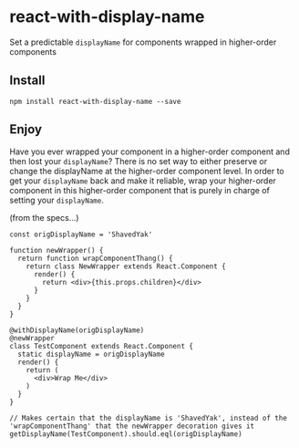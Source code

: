# react-with-display-name

Set a predictable `displayName` for components wrapped in higher-order components

## Install

```
npm install react-with-display-name --save
```

## Enjoy

Have you ever wrapped your component in a higher-order component and then lost your `displayName`?  There is no set way to either preserve or change the displayName at the higher-order component level.  In order to get your `displayName` back and make it reliable, wrap your higher-order component in this higher-order component that is purely in charge of setting your `displayName`.


(from the specs...)
```
const origDisplayName = 'ShavedYak'

function newWrapper() {
  return function wrapComponentThang() {
    return class NewWrapper extends React.Component {
      render() {
        return <div>{this.props.children}</div>
      }
    }
  }
}

@withDisplayName(origDisplayName)
@newWrapper
class TestComponent extends React.Component {
  static displayName = origDisplayName
  render() {
    return (
      <div>Wrap Me</div>
    )
  }
}

// Makes certain that the displayName is 'ShavedYak', instead of the 'wrapComponentThang' that the newWrapper decoration gives it
getDisplayName(TestComponent).should.eql(origDisplayName)
```
